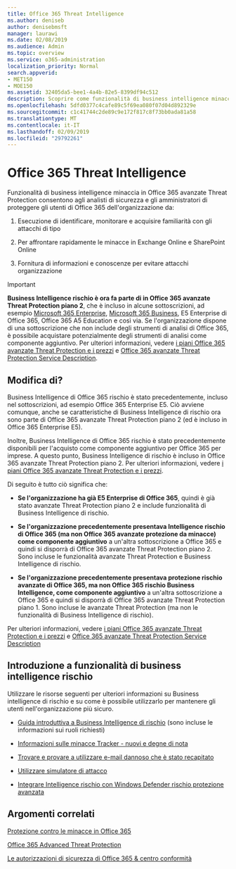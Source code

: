 ```yaml
---
title: Office 365 Threat Intelligence
ms.author: deniseb
author: denisebmsft
manager: laurawi
ms.date: 02/08/2019
ms.audience: Admin
ms.topic: overview
ms.service: o365-administration
localization_priority: Normal
search.appverid:
- MET150
- MOE150
ms.assetid: 32405da5-bee1-4a4b-82e5-8399df94c512
description: Scoprire come funzionalità di business intelligence minaccia in avanzate Threat Protection consentono le minacce contro l'organizzazione di ricerca, rispondere a malware, phishing e altri attacchi che Office 365 ha rilevato per conto dell'utente e ricerca per gli indicatori di rischio.
ms.openlocfilehash: 5dfd0377c4cafe89c5f69ea080f07d04d892329e
ms.sourcegitcommit: c1c41744c2de89c9e172f817c8f73bb0ada81a58
ms.translationtype: MT
ms.contentlocale: it-IT
ms.lasthandoff: 02/09/2019
ms.locfileid: "29792261"
---
```

# <a name="office-365-threat-intelligence"></a>Office 365 Threat Intelligence

Funzionalità di business intelligence minaccia in Office 365 avanzate Threat Protection consentono agli analisti di sicurezza e gli amministratori di proteggere gli utenti di Office 365 dell'organizzazione da:
  
1. Esecuzione di identificare, monitorare e acquisire familiarità con gli attacchi di tipo
    
2. Per affrontare rapidamente le minacce in Exchange Online e SharePoint Online
    
3. Fornitura di informazioni e conoscenze per evitare attacchi organizzazione
    
> [!IMPORTANT]
> **Business Intelligence rischio è ora fa parte di in Office 365 avanzate Threat Protection piano 2**, che è incluso in alcune sottoscrizioni, ad esempio [Microsoft 365 Enterprise](https://www.microsoft.com/microsoft-365/enterprise/home), [Microsoft 365 Business](https://www.microsoft.com/microsoft-365/business), E5 Enterprise di Office 365, Office 365 A5 Education e così via. Se l'organizzazione dispone di una sottoscrizione che non include degli strumenti di analisi di Office 365, è possibile acquistare potenzialmente degli strumenti di analisi come componente aggiuntivo. Per ulteriori informazioni, vedere [i piani Office 365 avanzate Threat Protection e i prezzi](https://products.office.com/exchange/advance-threat-protection) e [Office 365 avanzate Threat Protection Service Description](https://docs.microsoft.com/en-us/office365/servicedescriptions/office-365-advanced-threat-protection-service-description#whats-new-in-office-365-advanced-threat-protection-atp). 
  
## <a name="whats-changing"></a>Modifica di?

Business Intelligence di Office 365 rischio è stato precedentemente, incluso nel sottoscrizioni, ad esempio Office 365 Enterprise E5. Ciò avviene comunque, anche se caratteristiche di Business Intelligence di rischio ora sono parte di Office 365 avanzate Threat Protection piano 2 (ed è incluso in Office 365 Enterprise E5). 

Inoltre, Business Intelligence di Office 365 rischio è stato precedentemente disponibili per l'acquisto come componente aggiuntivo per Office 365 per imprese. A questo punto, Business Intelligence di rischio è incluso in Office 365 avanzate Threat Protection piano 2. Per ulteriori informazioni, vedere [i piani Office 365 avanzate Threat Protection e i prezzi](https://products.office.com/exchange/advance-threat-protection).

Di seguito è tutto ciò significa che:

- **Se l'organizzazione ha già E5 Enterprise di Office 365**, quindi è già stato avanzate Threat Protection piano 2 e include funzionalità di Business Intelligence di rischio.

- **Se l'organizzazione precedentemente presentava Intelligence rischio di Office 365 (ma non Office 365 avanzate protezione da minacce) come componente aggiuntivo** a un'altra sottoscrizione a Office 365 e quindi si disporrà di Office 365 avanzate Threat Protection piano 2. Sono incluse le funzionalità avanzate Threat Protection e Business Intelligence di rischio. 

- **Se l'organizzazione precedentemente presentava protezione rischio avanzate di Office 365, ma non Office 365 rischio Business Intelligence, come componente aggiuntivo** a un'altra sottoscrizione a Office 365 e quindi si disporrà di Office 365 avanzate Threat Protection piano 1. Sono incluse le avanzate Threat Protection (ma non le funzionalità di Business Intelligence di rischio).

Per ulteriori informazioni, vedere [i piani Office 365 avanzate Threat Protection e i prezzi](https://products.office.com/exchange/advance-threat-protection) e [Office 365 avanzate Threat Protection Service Description](https://docs.microsoft.com/en-us/office365/servicedescriptions/office-365-advanced-threat-protection-service-description#whats-new-in-office-365-advanced-threat-protection-atp)

## <a name="get-started-with-threat-intelligence-capabilities"></a>Introduzione a funzionalità di business intelligence rischio

Utilizzare le risorse seguenti per ulteriori informazioni su Business intelligence di rischio e su come è possibile utilizzarlo per mantenere gli utenti nell'organizzazione più sicuro.
  
- [Guida introduttiva a Business Intelligence di rischio](get-started-with-ti.md) (sono incluse le informazioni sui ruoli richiesti) 
    
- [Informazioni sulle minacce Tracker - nuovi e degne di nota](threat-trackers.md)
    
- [Trovare e provare a utilizzare e-mail dannoso che è stato recapitato](investigate-malicious-email-that-was-delivered.md)
    
- [Utilizzare simulatore di attacco](attack-simulator.md)
    
- [Integrare Intelligence rischio con Windows Defender rischio protezione avanzata](integrate-office-365-ti-with-wdatp.md)
    
## <a name="related-topics"></a>Argomenti correlati

[Protezione contro le minacce in Office 365](protect-against-threats.md)
  
[Office 365 Advanced Threat Protection](office-365-atp.md)
  
[Le autorizzazioni di sicurezza di Office 365 &amp; centro conformità](permissions-in-the-security-and-compliance-center.md)
  

